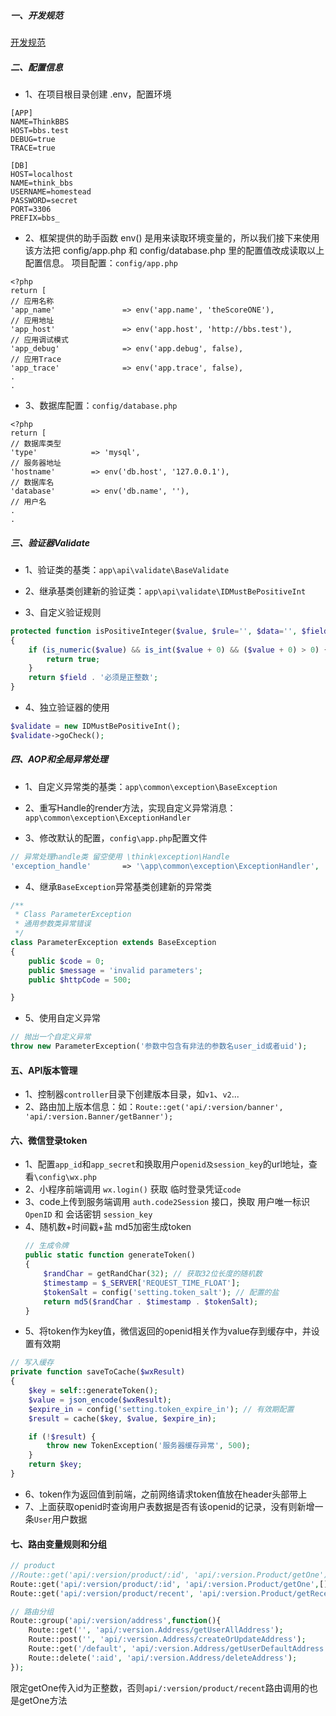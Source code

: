 
##### 一、开发规范
[开发规范](https://www.kancloud.cn/zhanghongbean/tp51_bbs/1303152)

##### 二、配置信息
* 1、在项目根目录创建 .env，配置环境
```
[APP]
NAME=ThinkBBS
HOST=bbs.test
DEBUG=true
TRACE=true

[DB]
HOST=localhost
NAME=think_bbs
USERNAME=homestead
PASSWORD=secret
PORT=3306
PREFIX=bbs_
```
* 2、框架提供的助手函数 env() 是用来读取环境变量的，所以我们接下来使用该方法把 config/app.php 和 config/database.php 里的配置值改成读取以上配置信息。
项目配置：`config/app.php`
```
<?php
return [
// 应用名称
'app_name'               => env('app.name', 'theScoreONE'),
// 应用地址
'app_host'               => env('app.host', 'http://bbs.test'),
// 应用调试模式
'app_debug'              => env('app.debug', false),
// 应用Trace
'app_trace'              => env('app.trace', false),
.
.
```
* 3、数据库配置：`config/database.php`
```
<?php
return [
// 数据库类型
'type'            => 'mysql',
// 服务器地址
'hostname'        => env('db.host', '127.0.0.1'),
// 数据库名
'database'        => env('db.name', ''),
// 用户名
.
.
```
##### 三、验证器Validate
* 1、验证类的基类：`app\api\validate\BaseValidate` 

* 2、继承基类创建新的验证类：`app\api\validate\IDMustBePositiveInt`

* 3、自定义验证规则
```php
protected function isPositiveInteger($value, $rule='', $data='', $field='')
{
    if (is_numeric($value) && is_int($value + 0) && ($value + 0) > 0) {
        return true;
    }
    return $field . '必须是正整数';
}
```

* 4、独立验证器的使用
```php
$validate = new IDMustBePositiveInt();
$validate->goCheck();
```

##### 四、AOP和全局异常处理

* 1、自定义异常类的基类：`app\common\exception\BaseException`

* 2、重写Handle的render方法，实现自定义异常消息：`app\common\exception\ExceptionHandler`

* 3、修改默认的配置，`config\app.php`配置文件
```php
// 异常处理handle类 留空使用 \think\exception\Handle
'exception_handle'       => '\app\common\exception\ExceptionHandler',
```

* 4、继承`BaseException`异常基类创建新的异常类
```php
/**
 * Class ParameterException
 * 通用参数类异常错误
 */
class ParameterException extends BaseException
{
    public $code = 0;
    public $message = 'invalid parameters';
    public $httpCode = 500;

}
```

* 5、使用自定义异常
```php
// 抛出一个自定义异常
throw new ParameterException('参数中包含有非法的参数名user_id或者uid');
```

#### 五、API版本管理

* 1、控制器`controller`目录下创建版本目录，如`v1`、`v2`...
* 2、路由加上版本信息：如：`Route::get('api/:version/banner', 'api/:version.Banner/getBanner');`

#### 六、微信登录token
* 1、配置`app_id`和`app_secret`和换取用户`openid及session_key`的url地址，查看`\config\wx.php`
* 2、小程序前端调用 `wx.login()` 获取 临时登录凭证`code`
* 3、code上传到服务端调用 `auth.code2Session` 接口，换取 用户唯一标识 `OpenID` 和 会话密钥 `session_key`
* 4、随机数+时间戳+盐 md5加密生成token
    ```php
    // 生成令牌
    public static function generateToken()
    {
        $randChar = getRandChar(32); // 获取32位长度的随机数
        $timestamp = $_SERVER['REQUEST_TIME_FLOAT'];
        $tokenSalt = config('setting.token_salt'); // 配置的盐
        return md5($randChar . $timestamp . $tokenSalt);
    }
    ```
* 5、将token作为key值，微信返回的openid相关作为value存到缓存中，并设置有效期
```php
// 写入缓存
private function saveToCache($wxResult)
{
    $key = self::generateToken();
    $value = json_encode($wxResult);
    $expire_in = config('setting.token_expire_in'); // 有效期配置
    $result = cache($key, $value, $expire_in);

    if (!$result) {
        throw new TokenException('服务器缓存异常', 500);
    }
    return $key;
}
```
* 6、token作为返回值到前端，之前网络请求token值放在header头部带上
* 7、上面获取openid时查询用户表数据是否有该openid的记录，没有则新增一条`User`用户数据

#### 七、路由变量规则和分组
```php
// product
//Route::get('api/:version/product/:id', 'api/:version.Product/getOne'); // 有误
Route::get('api/:version/product/:id', 'api/:version.Product/getOne',[],['id'=>'\d+']);
Route::get('api/:version/product/recent', 'api/:version.Product/getRecent');

// 路由分组
Route::group('api/:version/address',function(){
    Route::get('', 'api/:version.Address/getUserAllAddress');
    Route::post('', 'api/:version.Address/createOrUpdateAddress');
    Route::get('/default', 'api/:version.Address/getUserDefaultAddress');
    Route::delete(':aid', 'api/:version.Address/deleteAddress');
});
```
限定getOne传入id为正整数，否则`api/:version/product/recent`路由调用的也是getOne方法